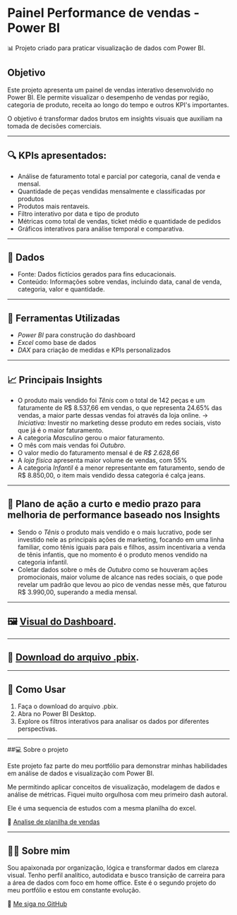 # Painel Performance de vendas - Power BI

📊 Projeto criado para praticar visualização de dados com Power BI.

## Objetivo
Este projeto apresenta um painel de vendas interativo desenvolvido no Power BI. Ele permite visualizar o desempenho de vendas por região, categoria de produto, receita ao longo do tempo e outros KPI's importantes. 

O objetivo é transformar dados brutos em insights visuais que auxiliam na tomada de decisões comerciais.

---

## 🔍 KPIs apresentados:
- Análise de faturamento total e parcial por categoria, canal de venda e mensal.
- Quantidade de peças vendidas mensalmente e classificadas por produtos
- Produtos mais rentaveis.
- Filtro interativo por data e tipo de produto
- Métricas como total de vendas, ticket médio e quantidade de pedidos
- Gráficos interativos para análise temporal e comparativa.

---

## 📁 Dados
- Fonte: Dados fictícios gerados para fins educacionais.
- Conteúdo: Informações sobre vendas, incluindo data, canal de venda, categoria, valor e quantidade.

---

## 🧰 Ferramentas Utilizadas
- *Power BI* para construção do dashboard
- *Excel* como base de dados
- *DAX* para criação de medidas e KPIs personalizados

---

## 📈 Principais Insights
- O produto mais vendido foi *Tênis* com o total de 142 peças e um faturamente de R$ 8.537,66 em vendas, o que representa 24.65% das vendas, a maior parte dessas vendas foi através da loja online. -> *Iniciativa:* Investir no marketing desse produto em redes sociais, visto que já é o maior faturamento.
- A categoria *Masculino* gerou o maior faturamento.
- O mês com mais vendas foi *Outubro*.
- O valor medio do faturamento mensal é de *R$ 2.628,66*
- A *loja física* apresenta maior volume de vendas, com 55%
- A categoria *Infantil* é a menor representante em faturamento, sendo de R$ 8.850,00, o item mais vendido dessa categoria é calça jeans.

---

## 🚀 Plano de ação a curto e medio prazo para melhoria de performance baseado nos Insights
- Sendo o *Tênis* o produto mais vendido e o mais lucrativo, pode ser investido nele as principais ações de marketing, focando em uma linha familiar, como tênis iguais para pais e filhos, assim incentivaria a venda de tênis infantis, que no momento é o produto menos vendido na categoria infantil.
- Coletar dados sobre o mês de *Outubro* como se houveram ações promocionais, maior volume de alcance nas redes sociais, o que pode revelar um padrão que levou ao pico de vendas nesse mês, que faturou R$ 3.990,00, superando a media mensal.

---

## 🖼️ [Visual do Dashboard](https://github.com/AlessaKettneyMelo/painel-performance-vendas-powerbi/blob/main/image.png).
---

## 📁 [Download do arquivo .pbix](https://github.com/AlessaKettneyMelo/painel-performance-vendas-powerbi/blob/main/VENDAS.pbix).
---

## 🚀 Como Usar
1. Faça o download do arquivo .pbix.
2. Abra no Power BI Desktop.
3. Explore os filtros interativos para analisar os dados por diferentes perspectivas.


---

##💻 Sobre o projeto

Este projeto faz parte do meu portfólio para demonstrar minhas habilidades em análise de dados e visualização com Power BI.

Me permitindo aplicar conceitos de visualização, modelagem de dados e análise de métricas. Fiquei muito orgulhosa com meu primeiro dash autoral. 

Ele é uma sequencia de estudos com a mesma planilha do excel.

🔗 [Analise de planilha de vendas](https://github.com/AlessaKettneyMelo/an-lise-vendas-excel)
 
---


## 🙋‍♀️ Sobre mim

Sou apaixonada por organização, lógica e transformar dados em clareza visual. Tenho perfil analítico, autodidata e busco transição de carreira para a área de dados com foco em home office. Este é o segundo projeto do meu portfólio e estou em constante evolução.
  
🔗 [Me siga no GitHub](https://github.com/AlessaKettneyMelo)
